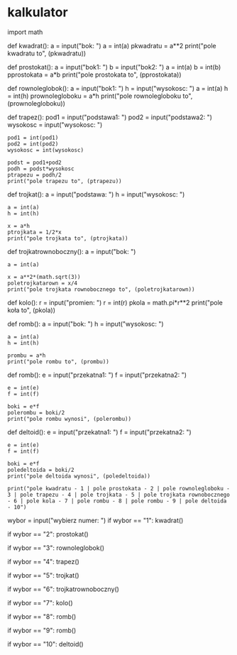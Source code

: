 # kalkulator

import math

def kwadrat():
    a = input("bok: ")
    a = int(a)
    pkwadratu = a**2
    print("pole kwadratu to", (pkwadratu))

def prostokat():
    a = input("bok1: ")
    b = input("bok2: ")
    a = int(a)
    b = int(b)
    pprostokata = a*b
    print("pole prostokata to", (pprostokata))

def rownoleglobok():
    a = input("bok1: ")
    h = input("wysokosc: ")
    a = int(a)
    h = int(h)
    prownolegloboku = a*h
    print("pole rownolegloboku to", (prownolegloboku))

def trapez():
    pod1 = input("podstawa1: ")
    pod2 = input("podstawa2: ")
    wysokosc = input("wysokosc: ")

    pod1 = int(pod1)
    pod2 = int(pod2)
    wysokosc = int(wysokosc)

    podst = pod1+pod2
    podh = podst*wysokosc
    ptrapezu = podh/2
    print("pole trapezu to", (ptrapezu))

def trojkat():
    a = input("podstawa: ")
    h = input("wysokosc: ")

    a = int(a)
    h = int(h)

    x = a*h
    ptrojkata = 1/2*x
    print("pole trojkata to", (ptrojkata))

def trojkatrownoboczny():
    a = input("bok: ")

    a = int(a)

    x = a**2*(math.sqrt(3))
    poletrojkatarown = x/4
    print("pole trojkata rownobocznego to", (poletrojkatarown))

def kolo():
    r = input("promien: ")
    r = int(r)
    pkola = math.pi*r**2
    print("pole koła to", (pkola))

def romb():
    a = input("bok: ")
    h = input("wysokosc: ")

    a = int(a)
    h = int(h)

    prombu = a*h
    print("pole rombu to", (prombu))

def romb():
    e = input("przekatna1: ")
    f = input("przekatna2: ")

    e = int(e)
    f = int(f)

    boki = e*f 
    polerombu = boki/2
    print("pole rombu wynosi", (polerombu))

def deltoid():
    e = input("przekatna1: ")
    f = input("przekatna2: ")

    e = int(e)
    f = int(f)

    boki = e*f
    poledeltoida = boki/2
    print("pole deltoida wynosi", (poledeltoida))

    print("pole kwadratu - 1 | pole prostokata - 2 | pole rownolegloboku - 3 | pole trapezu - 4 | pole trojkata - 5 | pole trojkata rownobocznego - 6 | pole kola - 7 | pole rombu - 8 | pole rombu - 9 | pole deltoida - 10")
wybor = input("wybierz numer: ")
if wybor == "1":
    kwadrat()

if wybor == "2":
    prostokat()

if wybor == "3":
    rownoleglobok()

if wybor == "4":
    trapez()

if wybor == "5":
    trojkat()

if wybor == "6":
    trojkatrownoboczny()

if wybor == "7":
    kolo()

if wybor == "8":
    romb()

if wybor == "9":
    romb()

if wybor == "10":
    deltoid()
